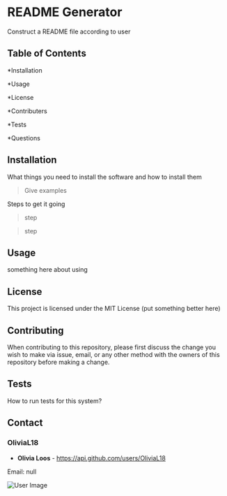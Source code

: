 
# README Generator

Construct a README file according to user 

## Table of Contents

*Installation

*Usage

*License

*Contributers

*Tests

*Questions 

## Installation

What things you need to install the software and how to install them

>Give examples

Steps to get it going

>step

>step

## Usage

something here about using 

## License

This project is licensed under the MIT License (put something better here)

## Contributing

When contributing to this repository, please first discuss the change you wish to make via issue, email, or any other method with the owners of this repository before making a change.

## Tests

How to run tests for this system?

## Contact

### OliviaL18

* **Olivia Loos** - https://api.github.com/users/OliviaL18

Email: null 

![User Image](https://avatars1.githubusercontent.com/u/55845876?v=4)

